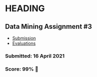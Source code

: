 # HEADING
## Data Mining Assignment #3

- [Submission](full-notebook.ipynb)
- [Evaluations](evaluations.pdf)
  

### Submitted: 16 April 2021 
### Score: 99% 🚀 
